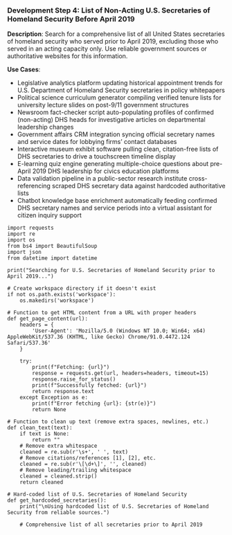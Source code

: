 ### Development Step 4: List of Non-Acting U.S. Secretaries of Homeland Security Before April 2019

**Description**: Search for a comprehensive list of all United States secretaries of homeland security who served prior to April 2019, excluding those who served in an acting capacity only. Use reliable government sources or authoritative websites for this information.

**Use Cases**:
- Legislative analytics platform updating historical appointment trends for U.S. Department of Homeland Security secretaries in policy whitepapers
- Political science curriculum generator compiling verified tenure lists for university lecture slides on post-9/11 government structures
- Newsroom fact-checker script auto-populating profiles of confirmed (non-acting) DHS heads for investigative articles on departmental leadership changes
- Government affairs CRM integration syncing official secretary names and service dates for lobbying firms’ contact databases
- Interactive museum exhibit software pulling clean, citation-free lists of DHS secretaries to drive a touchscreen timeline display
- E-learning quiz engine generating multiple-choice questions about pre-April 2019 DHS leadership for civics education platforms
- Data validation pipeline in a public-sector research institute cross-referencing scraped DHS secretary data against hardcoded authoritative lists
- Chatbot knowledge base enrichment automatically feeding confirmed DHS secretary names and service periods into a virtual assistant for citizen inquiry support

```
import requests
import re
import os
from bs4 import BeautifulSoup
import json
from datetime import datetime

print("Searching for U.S. Secretaries of Homeland Security prior to April 2019...")

# Create workspace directory if it doesn't exist
if not os.path.exists('workspace'):
    os.makedirs('workspace')

# Function to get HTML content from a URL with proper headers
def get_page_content(url):
    headers = {
        'User-Agent': 'Mozilla/5.0 (Windows NT 10.0; Win64; x64) AppleWebKit/537.36 (KHTML, like Gecko) Chrome/91.0.4472.124 Safari/537.36'
    }
    
    try:
        print(f"Fetching: {url}")
        response = requests.get(url, headers=headers, timeout=15)
        response.raise_for_status()
        print(f"Successfully fetched: {url}")
        return response.text
    except Exception as e:
        print(f"Error fetching {url}: {str(e)}")
        return None

# Function to clean up text (remove extra spaces, newlines, etc.)
def clean_text(text):
    if text is None:
        return ""
    # Remove extra whitespace
    cleaned = re.sub(r'\s+', ' ', text)
    # Remove citations/references [1], [2], etc.
    cleaned = re.sub(r'\[\d+\]', '', cleaned)
    # Remove leading/trailing whitespace
    cleaned = cleaned.strip()
    return cleaned

# Hard-coded list of U.S. Secretaries of Homeland Security
def get_hardcoded_secretaries():
    print("\nUsing hardcoded list of U.S. Secretaries of Homeland Security from reliable sources.")
    
    # Comprehensive list of all secretaries prior to April 2019
```